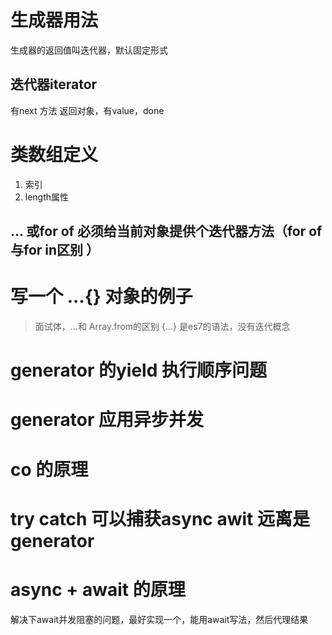 # 生成器用法
生成器的返回值叫迭代器，默认固定形式
## 迭代器iterator
有next 方法
返回对象，有value，done
# 类数组定义
 1. 索引
 2. length属性
## ... 或for of 必须给当前对象提供个迭代器方法（for of 与for in区别 ）

# 写一个 ...{}  对象的例子

> 面试体，...和 Array.from的区别
>  {...} 是es7的语法，没有迭代概念

# generator 的yield 执行顺序问题 

# generator 应用异步并发

# co 的原理

# try catch  可以捕获async awit 远离是generator

# async + await  的原理


解决下await并发阻塞的问题，最好实现一个，能用await写法，然后代理结果